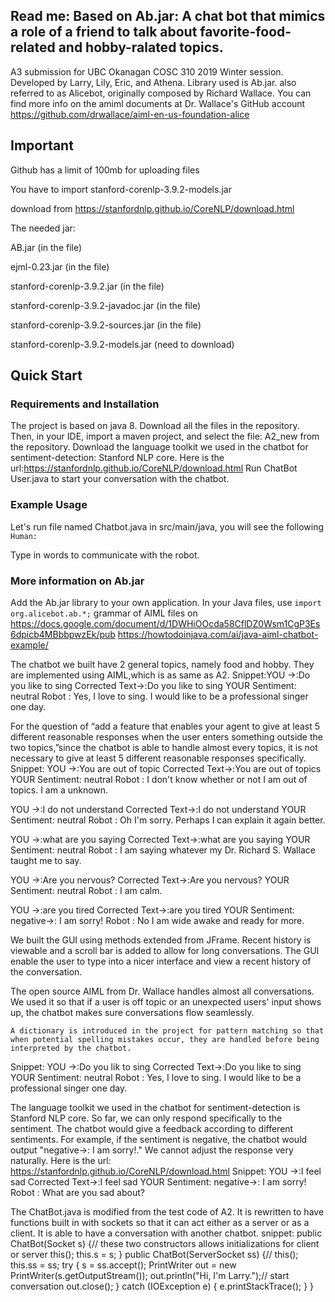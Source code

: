 Read me:
Based on Ab.jar: A chat bot that mimics a role of a friend to talk about favorite-food-related and hobby-ralated topics. 
---
A3 submission for UBC Okanagan COSC 310 2019 Winter session. Developed by Larry, Lily, Eric, and Athena. 
Library used is Ab.jar. also referred to as Alicebot, originally composed by Richard Wallace.
You can find more info on the amiml documents at Dr. Wallace's GitHub account https://github.com/drwallace/aiml-en-us-foundation-alice
## Important
Github has a limit of 100mb for uploading files  

You have to import stanford-corenlp-3.9.2-models.jar  

download from https://stanfordnlp.github.io/CoreNLP/download.html  

The needed jar:  

AB.jar (in the file)  

ejml-0.23.jar (in the file)  

stanford-corenlp-3.9.2.jar (in the file)  

stanford-corenlp-3.9.2-javadoc.jar (in the file)  

stanford-corenlp-3.9.2-sources.jar (in the file)  

stanford-corenlp-3.9.2-models.jar (need to download)  


## Quick Start

### Requirements and Installation

The project is based on java 8.
Download all the files in the repository. Then, in your IDE, import a maven project, and select the file: A2_new from the repository.
Download the language toolkit we used in the chatbot for sentiment-detection: Stanford NLP core. Here is the url:https://stanfordnlp.github.io/CoreNLP/download.html
Run ChatBot User.java to start your conversation with the chatbot.
### Example Usage

Let's run file named Chatbot.java in src/main/java, you will see the following
``
Human:
``

Type in words to communicate with the robot.

### More information on Ab.jar

Add the Ab.jar library to your own application. In your Java files, use
``
import org.alicebot.ab.*;
``
grammar of AIML files on https://docs.google.com/document/d/1DWHiOOcda58CflDZ0Wsm1CgP3Es6dpicb4MBbbpwzEk/pub
https://howtodoinjava.com/ai/java-aiml-chatbot-example/


The chatbot we built have 2 general topics, namely food and hobby. They are implemented using AIML,which is as same as A2.
Snippet:YOU ->:Do you like to sing
Corrected Text->:Do you like to sing
YOUR Sentiment: neutral
Robot : Yes, I love to sing. I would like to be a professional singer one day.

For the question of “add a feature that enables your agent to give at least 5 different 
reasonable responses when the user enters something outside the two topics,”since the chatbot is able to handle almost every topics, it is not necessary to give at least 5 different reasonable responses specifically. 
Snippet: 
YOU ->:You are out of topic
Corrected Text->:You are out of topics 
YOUR Sentiment: neutral
Robot : I don't know whether or not I am out of topics.     I am  a unknown.

YOU ->:I do not understand
Corrected Text->:I do not understand
YOUR Sentiment: neutral
Robot : Oh I'm sorry. Perhaps I can explain it again better.

YOU ->:what are you saying
Corrected Text->:what are you saying
YOUR Sentiment: neutral
Robot : I am saying whatever my Dr. Richard S. Wallace taught me to say.

YOU ->:Are you nervous?
Corrected Text->:Are you nervous?
YOUR Sentiment: neutral
Robot : I am calm.


YOU ->:are you tired
Corrected Text->:are you tired
YOUR Sentiment: negative->: I am sorry!
Robot : No I am wide awake and ready for more.


 We built the GUI using methods extended from JFrame. Recent history is viewable and a scroll bar is added to allow for long conversations. The GUI enable the user to type into a nicer interface and  view a recent history of the conversation. 


The open source AIML from Dr. Wallace handles almost all conversations. We used it so that if a user is off topic or an unexpected users' input shows up, the chatbot makes sure conversations flow seamlessly.


	A dictionary is introduced in the project for pattern matching so that when potential spelling mistakes occur, they are handled before being interpreted by the chatbot.
Snippet:
YOU ->:Do you lik to sing
Corrected Text->:Do you like  to sing
YOUR Sentiment: neutral
Robot : Yes, I love to sing. I would like to be a professional singer one day.


The language toolkit we used in the chatbot for sentiment-detection is Stanford NLP core. So far, we can only respond specifically to the sentiment. The chatbot would give a feedback according to different sentiments. For example, if the sentiment is negative, the chatbot would output "negative->: I am sorry!."
 We cannot adjust the response very naturally. Here is the url: https://stanfordnlp.github.io/CoreNLP/download.html
Snippet:
YOU ->:I feel sad
Corrected Text->:I feel sad
YOUR Sentiment: negative->: I am sorry!
Robot : What are you sad about?




The ChatBot.java is modified from the test code of A2. It is rewritten to have functions built in with sockets so that it can act either as a server or as a client. It is able to have a conversation with another chatbot.
snippet:
public ChatBot(Socket s) {// these two constructors allows initializations for client or server 
 this(); 
 this.s = s; 
 } 
   public ChatBot(ServerSocket ss) {// 
 this(); 
 this.ss = ss; 
 try { 
 s = ss.accept(); 
 PrintWriter out = new PrintWriter(s.getOutputStream()); 
 out.println("Hi, I'm Larry.");// start conversation 
 out.close(); 
 } catch (IOException e) { 
 e.printStackTrace(); 
 } 
   }
